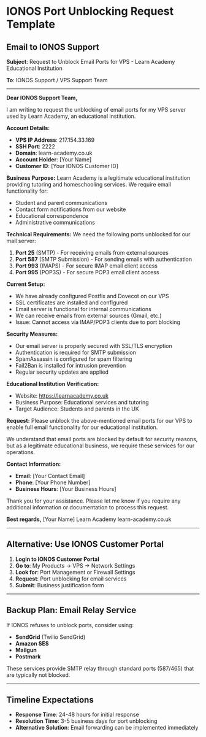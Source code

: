 # IONOS Port Unblocking Request Template

## Email to IONOS Support

**Subject**: Request to Unblock Email Ports for VPS - Learn Academy Educational Institution

**To**: IONOS Support / VPS Support Team

---

**Dear IONOS Support Team,**

I am writing to request the unblocking of email ports for my VPS server used by Learn Academy, an educational institution.

**Account Details:**
- **VPS IP Address**: 217.154.33.169
- **SSH Port**: 2222
- **Domain**: learn-academy.co.uk
- **Account Holder**: [Your Name]
- **Customer ID**: [Your IONOS Customer ID]

**Business Purpose:**
Learn Academy is a legitimate educational institution providing tutoring and homeschooling services. We require email functionality for:
- Student and parent communications
- Contact form notifications from our website
- Educational correspondence
- Administrative communications

**Technical Requirements:**
We need the following ports unblocked for our mail server:

1. **Port 25** (SMTP) - For receiving emails from external sources
2. **Port 587** (SMTP Submission) - For sending emails with authentication
3. **Port 993** (IMAPS) - For secure IMAP email client access
4. **Port 995** (POP3S) - For secure POP3 email client access

**Current Setup:**
- We have already configured Postfix and Dovecot on our VPS
- SSL certificates are installed and configured
- Email server is functional for internal communications
- We can receive emails from external sources (Gmail, etc.)
- Issue: Cannot access via IMAP/POP3 clients due to port blocking

**Security Measures:**
- Our email server is properly secured with SSL/TLS encryption
- Authentication is required for SMTP submission
- SpamAssassin is configured for spam filtering
- Fail2Ban is installed for intrusion prevention
- Regular security updates are applied

**Educational Institution Verification:**
- Website: https://learnacademy.co.uk
- Business Purpose: Educational services and tutoring
- Target Audience: Students and parents in the UK

**Request:**
Please unblock the above-mentioned email ports for our VPS to enable full email functionality for our educational institution.

We understand that email ports are blocked by default for security reasons, but as a legitimate educational business, we require these services for our operations.

**Contact Information:**
- **Email**: [Your Contact Email]
- **Phone**: [Your Phone Number]
- **Business Hours**: [Your Business Hours]

Thank you for your assistance. Please let me know if you require any additional information or documentation to process this request.

**Best regards,**
[Your Name]
Learn Academy
learn-academy.co.uk

---

## Alternative: Use IONOS Customer Portal

1. **Login to IONOS Customer Portal**
2. **Go to**: My Products → VPS → Network Settings
3. **Look for**: Port Management or Firewall Settings
4. **Request**: Port unblocking for email services
5. **Submit**: Business justification form

---

## Backup Plan: Email Relay Service

If IONOS refuses to unblock ports, consider using:
- **SendGrid** (Twilio SendGrid)
- **Amazon SES**
- **Mailgun**
- **Postmark**

These services provide SMTP relay through standard ports (587/465) that are typically not blocked.

---

## Timeline Expectations

- **Response Time**: 24-48 hours for initial response
- **Resolution Time**: 3-5 business days for port unblocking
- **Alternative Solution**: Email forwarding can be implemented immediately
